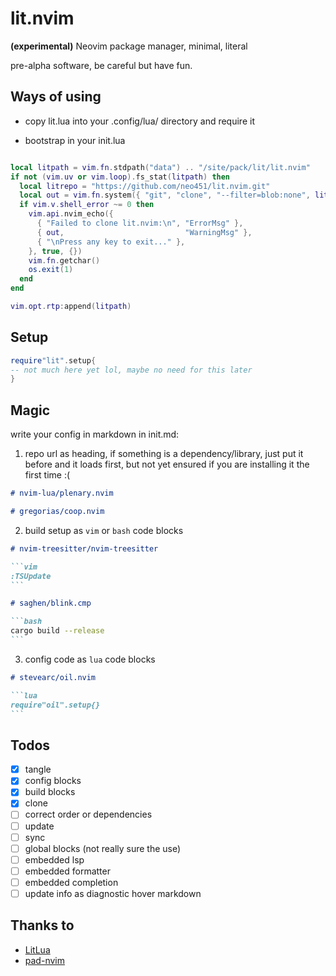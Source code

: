 # lit.nvim

**(experimental)** Neovim package manager, minimal, literal

pre-alpha software, be careful but have fun.

## Ways of using

- copy lit.lua into your .config/lua/ directory and require it

- bootstrap in your init.lua

```lua

local litpath = vim.fn.stdpath("data") .. "/site/pack/lit/lit.nvim"
if not (vim.uv or vim.loop).fs_stat(litpath) then
  local litrepo = "https://github.com/neo451/lit.nvim.git"
  local out = vim.fn.system({ "git", "clone", "--filter=blob:none", litrepo, litpath })
  if vim.v.shell_error ~= 0 then
    vim.api.nvim_echo({
      { "Failed to clone lit.nvim:\n", "ErrorMsg" },
      { out,                           "WarningMsg" },
      { "\nPress any key to exit..." },
    }, true, {})
    vim.fn.getchar()
    os.exit(1)
  end
end

vim.opt.rtp:append(litpath)
```

## Setup

```lua
require"lit".setup{
-- not much here yet lol, maybe no need for this later
}
```

## Magic

write your config in markdown in init.md:

1. repo url as heading, if something is a dependency/library, just put it before and it loads first, but not yet ensured if you are installing it the first time :(

```markdown
# nvim-lua/plenary.nvim

# gregorias/coop.nvim
```

2. build setup as `vim` or `bash` code blocks

````markdown
# nvim-treesitter/nvim-treesitter

```vim
:TSUpdate
```

# saghen/blink.cmp

```bash
cargo build --release
```
````

3. config code as `lua` code blocks

````markdown
# stevearc/oil.nvim

```lua
require"oil".setup{}
```
````

## Todos

- [x] tangle
- [x] config blocks
- [x] build blocks
- [x] clone
- [ ] correct order or dependencies
- [ ] update
- [ ] sync
- [ ] global blocks (not really sure the use)
- [ ] embedded lsp
- [ ] embedded formatter
- [ ] embedded completion
- [ ] update info as diagnostic hover markdown

## Thanks to

- [LitLua](https://github.com/jwtly10/litlua)
- [pad-nvim](https://github.com/savq/paq-nvim)

